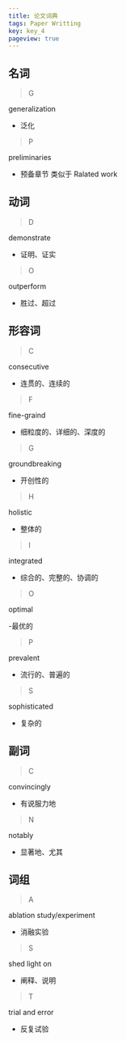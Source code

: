 ```yaml
---
title: 论文词典
tags: Paper Writting
key: key_4
pageview: true
---
```


## 名词

> G

generalization

- 泛化

> P

preliminaries

- 预备章节 类似于 Ralated work

## 动词

> D

demonstrate

- 证明、证实

> O

outperform

- 胜过、超过

## 形容词

> C

consecutive

- 连贯的、连续的

> F

fine-graind

- 细粒度的、详细的、深度的

> G

groundbreaking

- 开创性的

> H

holistic

- 整体的

> I

integrated

- 综合的、完整的、协调的

> O

optimal

-最优的

> P

prevalent

- 流行的、普遍的

> S

sophisticated

- 复杂的

## 副词

> C

convincingly

- 有说服力地

> N

notably

- 显著地、尤其

## 词组

> A

ablation study/experiment

- 消融实验

> S

shed light on

- 阐释、说明

> T

 trial and error

- 反复试验

